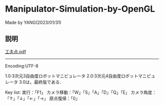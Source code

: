 # Manipulator-Simulation-by-OpenGL
Made by YANG(2023/01/31)

## 説明
[工夫点.pdf](https://github.com/youkoutaku/Manipulator-Simulation-by-OpenGL/blob/main/%E5%B7%A5%E5%A4%AB%E7%82%B9.pdf)

---
Encoding:UTF-8

1.0:3次元3自由度ロボットマニピュレータ
2.0:3次元4自由度ロボットマニピュレータ
3.0は，最終版である．

Key list:
実行：「F1」
カメラ移動：「W」「S」「A」「D」「Q」「E」
カメラ角度：「↑」「↓」「←」「→」
原点復帰：「0」
